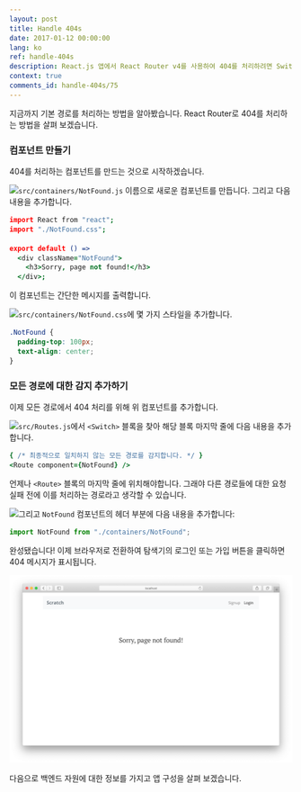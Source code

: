```yaml
---
layout: post
title: Handle 404s
date: 2017-01-12 00:00:00
lang: ko
ref: handle-404s
description: React.js 앱에서 React Router v4를 사용하여 404를 처리하려면 Switch 블록 하단에 모든 경로에 대한 감지 설정을 해야합니다. 모든 경로 감지에는 경로 속성 없이 모든 경로에 응답합니다.
context: true
comments_id: handle-404s/75
---
```


지금까지 기본 경로를 처리하는 방법을 알아봤습니다. React Router로 404를 처리하는 방법을 살펴 보겠습니다.

### 컴포넌트 만들기

404를 처리하는 컴포넌트를 만드는 것으로 시작하겠습니다.

<img class="code-marker" src="/assets/s.png" />`src/containers/NotFound.js` 이름으로 새로운 컴포넌트를 만듭니다. 그리고 다음 내용을 추가합니다.

``` coffee
import React from "react";
import "./NotFound.css";

export default () =>
  <div className="NotFound">
    <h3>Sorry, page not found!</h3>
  </div>;
```

이 컴포넌트는 간단한 메시지를 출력합니다.

<img class="code-marker" src="/assets/s.png" />`src/containers/NotFound.css`에 몇 가지 스타일을 추가합니다.

``` css
.NotFound {
  padding-top: 100px;
  text-align: center;
}
```

### 모든 경로에 대한 감지 추가하기 

이제 모든 경로에서 404 처리를 위해 위 컴포넌트를 추가합니다.

<img class="code-marker" src="/assets/s.png" />`src/Routes.js`에서 `<Switch>` 블록을 찾아 해당 블록 마지막 줄에 다음 내용을 추가합니다. 

``` coffee
{ /* 최종적으로 일치하지 않는 모든 경로를 감지합니다. */ }
<Route component={NotFound} />
```

언제나 `<Route>` 블록의 마지막 줄에 위치해야합니다. 그래야 다른 경로들에 대한 요청 실패 전에 이를 처리하는 경로라고 생각할 수 있습니다.

<img class="code-marker" src="/assets/s.png" />그리고 `NotFound` 컴포넌트의 헤더 부분에 다음 내용을 추가합니다:

``` javascript
import NotFound from "./containers/NotFound";
```

완성됐습니다! 이제 브라우저로 전환하여 탐색기의 로그인 또는 가입 버튼을 클릭하면 404 메시지가 표시됩니다.

![라우터 404 페이지 화면](/assets/router-404-page.png)

다음으로 백엔드 자원에 대한 정보를 가지고 앱 구성을 살펴 보겠습니다.
